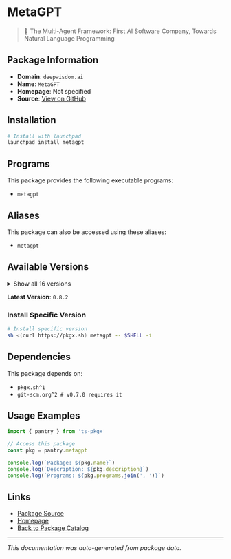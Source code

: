 # MetaGPT

> 🌟 The Multi-Agent Framework: First AI Software Company, Towards Natural Language Programming

## Package Information

- **Domain**: `deepwisdom.ai`
- **Name**: `MetaGPT`
- **Homepage**: Not specified
- **Source**: [View on GitHub](https://github.com/pkgxdev/pantry/tree/main/projects/deepwisdom.ai/package.yml)

## Installation

```bash
# Install with launchpad
launchpad install metagpt
```

## Programs

This package provides the following executable programs:

- `metagpt`

## Aliases

This package can also be accessed using these aliases:

- `metagpt`

## Available Versions

<details>
<summary>Show all 16 versions</summary>

- `0.8.2`, `0.8.1`, `0.8.0`, `0.7.7`, `0.7.6`
- `0.7.4`, `0.7.3`, `0.7.2`, `0.7.1`, `0.7.0`
- `0.6.6`, `0.6.4`, `0.6.3`, `0.6.2`, `0.6.0`
- `0.5.2`

</details>

**Latest Version**: `0.8.2`

### Install Specific Version

```bash
# Install specific version
sh <(curl https://pkgx.sh) metagpt -- $SHELL -i
```

## Dependencies

This package depends on:

- `pkgx.sh^1`
- `git-scm.org^2 # v0.7.0 requires it`

## Usage Examples

```typescript
import { pantry } from 'ts-pkgx'

// Access this package
const pkg = pantry.metagpt

console.log(`Package: ${pkg.name}`)
console.log(`Description: ${pkg.description}`)
console.log(`Programs: ${pkg.programs.join(', ')}`)
```

## Links

- [Package Source](https://github.com/pkgxdev/pantry/tree/main/projects/deepwisdom.ai/package.yml)
- [Homepage](#)
- [Back to Package Catalog](../package-catalog.md)

---

*This documentation was auto-generated from package data.*
